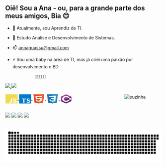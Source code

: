 ## Oiê! Sou a Ana - ou, para a grande parte dos meus amigos, Bia 😊

- 🔭 Atualmente, sou Aprendiz de TI.
- 🌱 Estudo Análise e Desenvolvimento de Sistemas.
- 📫 annaguassu@gmail.com
- ⚡ Sou uma baby na área de TI, mas já criei uma paixão por desenvolvimento e BD

                🎈🎈🎈🎈🎈

<div>
  <a href="https://github.com/annaguassu">
  <img height="180em" src="https://github-readme-stats.vercel.app/api?username=annaguassu&show_icons=true&theme=shades-of-purple&include_all_commits=true&count_private=true"/>
  <img height="180em" src="https://github-readme-stats.vercel.app/api/top-langs/?username=annaguassu&layout=compact&langs_count=7&theme=shades-of-purple"/>
</div>
  <div style="display: inline_block"><br>
  <img align="center" alt="javascript" height="30" width="40" src="https://raw.githubusercontent.com/devicons/devicon/master/icons/javascript/javascript-plain.svg">
  <img align="center" alt="typescript" height="30" width="40" src="https://raw.githubusercontent.com/devicons/devicon/master/icons/typescript/typescript-plain.svg">
  <img align="center" alt="html" height="30" width="40" src="https://raw.githubusercontent.com/devicons/devicon/master/icons/html5/html5-original.svg">
  <img align="center" alt="CSS" height="30" width="40" src="https://raw.githubusercontent.com/devicons/devicon/master/icons/css3/css3-original.svg">
  <img align="center" alt="Csharp" height="30" width="40" src="https://raw.githubusercontent.com/devicons/devicon/master/icons/csharp/csharp-original.svg">
  <img align="right" alt="euzinha" height="110" width="120" src="https://i.picasion.com/pic91/ed85e710a9ca30f9dc20b9120ac06e6a.gif">
</div>
  
  ##
  
  <div> 
  <a href="https://instagram.com/annabeatuss" target="_blank"><img src="https://img.shields.io/badge/-Instagram-%23E4405F?style=for-the-badge&logo=instagram&logoColor=white" target="_blank"></a>
 <a href="https://discord.gg/5Kxxe32" target="_blank"><img src="https://img.shields.io/badge/Discord-7289DA?style=for-the-badge&logo=discord&logoColor=white" target="_blank"></a> 
  <a href = "mailto:annaguassu@gmail.com"><img src="https://img.shields.io/badge/-Gmail-%23333?style=for-the-badge&logo=gmail&logoColor=white" target="_blank"></a>
  <a href="https://www.linkedin.com/in/ana-beatriz-guassu-lopes-0764501ba/" target="_blank"><img src="https://img.shields.io/badge/-LinkedIn-%230077B5?style=for-the-badge&logo=linkedin&logoColor=white" target="_blank"></a> 
 
  ![Snake animation](https://github.com/annaguassu/annaguassu/blob/output/github-contribution-grid-snake.svg)
 
</div>

